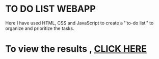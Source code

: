 # TO DO LIST WEBAPP

Here I have used HTML, CSS and JavaScript to create a ''to-do list'' to organize and prioritize the tasks.

# To view the results , [CLICK HERE](https://aafreen-01.github.io/LGMVIP-Web-Task-1/)

